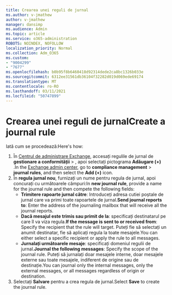 ```yaml
---
title: Crearea unei reguli de jurnal
ms.author: v-jmathew
author: v-jmathew
manager: dansimp
ms.audience: Admin
ms.topic: article
ms.service: o365-administration
ROBOTS: NOINDEX, NOFOLLOW
localization_priority: Normal
ms.collection: Adm_O365
ms.custom:
- "9004299"
- "7677"
ms.openlocfilehash: b0b95f8b6460418d92314dede2ca8bc1326b033e
ms.sourcegitcommit: 6312ee31561db36104f32282d019d069ede69174
ms.translationtype: MT
ms.contentlocale: ro-RO
ms.lasthandoff: 03/11/2021
ms.locfileid: "50747899"
---
```

# <a name="create-a-journal-rule"></a><span data-ttu-id="ae6e1-102">Crearea unei reguli de jurnal</span><span class="sxs-lookup"><span data-stu-id="ae6e1-102">Create a journal rule</span></span>

<span data-ttu-id="ae6e1-103">Iată cum se procedează:</span><span class="sxs-lookup"><span data-stu-id="ae6e1-103">Here's how:</span></span>

1. <span data-ttu-id="ae6e1-104">În [Centrul de administrare Exchange](https://go.microsoft.com/fwlink/p/?linkid=2059104), accesați regulile de jurnal de **gestionare a conformității**  >  , apoi selectați pictograma **Adăugare (+)** .</span><span class="sxs-lookup"><span data-stu-id="ae6e1-104">In the [Exchange admin center](https://go.microsoft.com/fwlink/p/?linkid=2059104), go to **compliance management** > **journal rules**, and then select the **Add (+)** icon.</span></span>
2. <span data-ttu-id="ae6e1-105">În **regula jurnal nou**, furnizați un nume pentru regula de jurnal, apoi concurați cu următoarele câmpuri:</span><span class="sxs-lookup"><span data-stu-id="ae6e1-105">In **new journal rule**, provide a name for the journal rule and then compete the following fields:</span></span>  
    - <span data-ttu-id="ae6e1-106">**Trimitere rapoarte jurnal către**: Introduceți adresa cutiei poștale de jurnal care va primi toate rapoartele de jurnal.</span><span class="sxs-lookup"><span data-stu-id="ae6e1-106">**Send journal reports to**: Enter the address of the journaling mailbox that will receive all the journal reports.</span></span>  
    - <span data-ttu-id="ae6e1-107">**Dacă mesajul este trimis sau primit de la**: specificați destinatarul pe care îl va viza regula.</span><span class="sxs-lookup"><span data-stu-id="ae6e1-107">**If the message is sent to or received from**: Specify the recipient that the rule will target.</span></span> <span data-ttu-id="ae6e1-108">Puteți fie să selectați un anumit destinatar, fie să aplicați regula la toate mesajele.</span><span class="sxs-lookup"><span data-stu-id="ae6e1-108">You can either select a specific recipient or apply the rule to all messages.</span></span>  
    - <span data-ttu-id="ae6e1-109">**Jurnalați următoarele mesaje**: specificați domeniul regulii de jurnal.</span><span class="sxs-lookup"><span data-stu-id="ae6e1-109">**Journal the following messages**: Specify the scope of the journal rule.</span></span> <span data-ttu-id="ae6e1-110">Puteți să jurnalați doar mesajele interne, doar mesajele externe sau toate mesajele, indiferent de origine sau de destinație.</span><span class="sxs-lookup"><span data-stu-id="ae6e1-110">You can journal only the internal messages, only the external messages, or all messages regardless of origin or destination.</span></span>
3. <span data-ttu-id="ae6e1-111">Selectați **Salvare** pentru a crea regula de jurnal.</span><span class="sxs-lookup"><span data-stu-id="ae6e1-111">Select **Save** to create the journal rule.</span></span>
